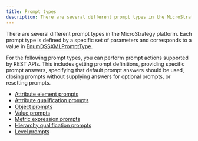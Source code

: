 ```yaml
---
title: Prompt types
description: There are several different prompt types in the MicroStrategy platform. Each prompt type is defined by a specific set of parameters and corresponds to a value in EnumDSSXMLPromptType.
---
```


<Available since="2021 Update 1" />

There are several different prompt types in the MicroStrategy platform. Each prompt type is defined by a specific set of parameters and corresponds to a value in [EnumDSSXMLPromptType](https://www2.microstrategy.com/producthelp/Current/WebAPIReference/com/microstrategy/webapi/EnumDSSXMLPromptType.html).

For the following prompt types, you can perform prompt actions supported by REST APIs. This includes getting prompt definitions, providing specific prompt answers, specifying that default prompt answers should be used, closing prompts without supplying answers for optional prompts, or resetting prompts.

- [Attribute element prompts](./attribute-element-prompts.md)
- [Attribute qualification prompts](./attribute-qualification-prompts.md)
- [Object prompts](./object-prompts.md)
- [Value prompts](./value-prompts.md)
- [Metric expression prompts](./metric-expression-prompts.md)
- [Hierarchy qualification prompts](./hierarchy-qualification-prompts.md)
- [Level prompts](./level-prompts.md)
